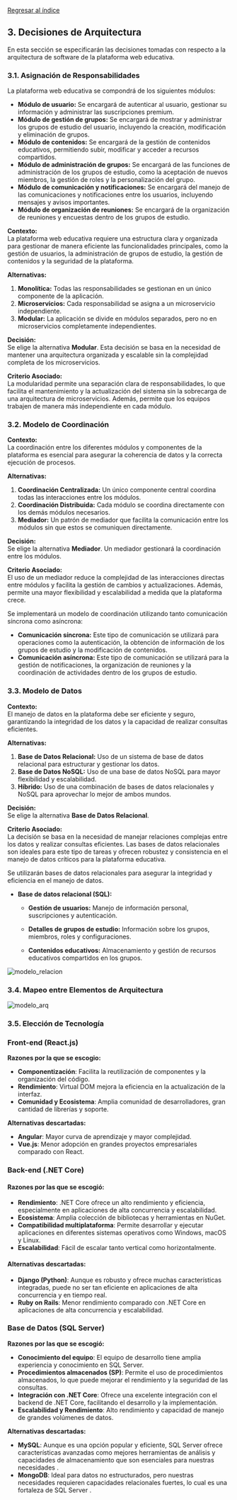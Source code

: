 [Regresar al índice](../README.md)

## 3. Decisiones de Arquitectura

En esta sección se especificarán las decisiones tomadas con respecto a la arquitectura de software de la plataforma web educativa.

### 3.1. Asignación de Responsabilidades

La plataforma web educativa se compondrá de los siguientes módulos:

- **Módulo de usuario:** Se encargará de autenticar al usuario, gestionar su información y administrar las suscripciones premium.
- **Módulo de gestión de grupos:** Se encargará de mostrar y administrar los grupos de estudio del usuario, incluyendo la creación, modificación y eliminación de grupos.
- **Módulo de contenidos:** Se encargará de la gestión de contenidos educativos, permitiendo subir, modificar y acceder a recursos compartidos.
- **Módulo de administración de grupos:** Se encargará de las funciones de administración de los grupos de estudio, como la aceptación de nuevos miembros, la gestión de roles y la personalización del grupo.
- **Módulo de comunicación y notificaciones:** Se encargará del manejo de las comunicaciones y notificaciones entre los usuarios, incluyendo mensajes y avisos importantes.
- **Módulo de organización de reuniones:** Se encargará de la organización de reuniones y encuestas dentro de los grupos de estudio.

**Contexto:**  
La plataforma web educativa requiere una estructura clara y organizada para gestionar de manera eficiente las funcionalidades principales, como la gestión de usuarios, la administración de grupos de estudio, la gestión de contenidos y la seguridad de la plataforma.

**Alternativas:**  
1. **Monolítica:** Todas las responsabilidades se gestionan en un único componente de la aplicación.
2. **Microservicios:** Cada responsabilidad se asigna a un microservicio independiente.
3. **Modular:** La aplicación se divide en módulos separados, pero no en microservicios completamente independientes.

**Decisión:**  
Se elige la alternativa **Modular**. Esta decisión se basa en la necesidad de mantener una arquitectura organizada y escalable sin la complejidad completa de los microservicios.

**Criterio Asociado:**  
La modularidad permite una separación clara de responsabilidades, lo que facilita el mantenimiento y la actualización del sistema sin la sobrecarga de una arquitectura de microservicios. Además, permite que los equipos trabajen de manera más independiente en cada módulo.

### 3.2. Modelo de Coordinación

**Contexto:**  
La coordinación entre los diferentes módulos y componentes de la plataforma es esencial para asegurar la coherencia de datos y la correcta ejecución de procesos.

**Alternativas:**  
1. **Coordinación Centralizada:** Un único componente central coordina todas las interacciones entre los módulos.
2. **Coordinación Distribuida:** Cada módulo se coordina directamente con los demás módulos necesarios.
3. **Mediador:** Un patrón de mediador que facilita la comunicación entre los módulos sin que estos se comuniquen directamente.

**Decisión:**  
Se elige la alternativa **Mediador**. Un mediador gestionará la coordinación entre los módulos.

**Criterio Asociado:**  
El uso de un mediador reduce la complejidad de las interacciones directas entre módulos y facilita la gestión de cambios y actualizaciones. Además, permite una mayor flexibilidad y escalabilidad a medida que la plataforma crece.

Se implementará un modelo de coordinación utilizando tanto comunicación síncrona como asíncrona:

- **Comunicación síncrona:** Este tipo de comunicación se utilizará para operaciones como la autenticación, la obtención de información de los grupos de estudio y la modificación de contenidos.
- **Comunicación asíncrona:** Este tipo de comunicación se utilizará para la gestión de notificaciones, la organización de reuniones y la coordinación de actividades dentro de los grupos de estudio.

### 3.3. Modelo de Datos

**Contexto:**  
El manejo de datos en la plataforma debe ser eficiente y seguro, garantizando la integridad de los datos y la capacidad de realizar consultas eficientes.

**Alternativas:**  
1. **Base de Datos Relacional:** Uso de un sistema de base de datos relacional para estructurar y gestionar los datos.
2. **Base de Datos NoSQL:** Uso de una base de datos NoSQL para mayor flexibilidad y escalabilidad.
3. **Híbrido:** Uso de una combinación de bases de datos relacionales y NoSQL para aprovechar lo mejor de ambos mundos.

**Decisión:**  
Se elige la alternativa **Base de Datos Relacional**.

**Criterio Asociado:**  
La decisión se basa en la necesidad de manejar relaciones complejas entre los datos y realizar consultas eficientes. Las bases de datos relacionales son ideales para este tipo de tareas y ofrecen robustez y consistencia en el manejo de datos críticos para la plataforma educativa.

Se utilizarán bases de datos relacionales para asegurar la integridad y eficiencia en el manejo de datos.

- **Base de datos relacional (SQL):**
  - **Gestión de usuarios:** Manejo de información personal, suscripciones y autenticación.
  
  - **Detalles de grupos de estudio:** Información sobre los grupos, miembros, roles y configuraciones.
  - **Contenidos educativos:** Almacenamiento y gestión de recursos educativos compartidos en los grupos.

![modelo_relacion](../Diagramas/diagrama_relacion_dark.png)

### 3.4. Mapeo entre Elementos de Arquitectura

![modelo_arq](../Diagramas/modelo_arq.png)

### 3.5. Elección de Tecnología
### Front-end (React.js)

**Razones por la que se escogio:**
- **Componentización**: Facilita la reutilización de componentes y la organización del código.
- **Rendimiento**: Virtual DOM mejora la eficiencia en la actualización de la interfaz.
- **Comunidad y Ecosistema**: Amplia comunidad de desarrolladores, gran cantidad de librerías y soporte.

**Alternativas descartadas:**
- **Angular**: Mayor curva de aprendizaje y mayor complejidad.
- **Vue.js**: Menor adopción en grandes proyectos empresariales comparado con React.

### Back-end (.NET Core)

#### Razones por las que se escogió:

- **Rendimiento**: .NET Core ofrece un alto rendimiento y eficiencia, especialmente en aplicaciones de alta concurrencia y escalabilidad.
- **Ecosistema**: Amplia colección de bibliotecas y herramientas en NuGet.
- **Compatibilidad multiplataforma**: Permite desarrollar y ejecutar aplicaciones en diferentes sistemas operativos como Windows, macOS y Linux.
- **Escalabilidad**: Fácil de escalar tanto vertical como horizontalmente.

#### Alternativas descartadas:

- **Django (Python)**: Aunque es robusto y ofrece muchas características integradas, puede no ser tan eficiente en aplicaciones de alta concurrencia y en tiempo real.
- **Ruby on Rails**: Menor rendimiento comparado con .NET Core en aplicaciones de alta concurrencia y escalabilidad.

### Base de Datos (SQL Server)

**Razones por las que se escogió:**

- **Conocimiento del equipo**: El equipo de desarrollo tiene amplia experiencia y conocimiento en SQL Server.
- **Procedimientos almacenados (SP)**: Permite el uso de procedimientos almacenados, lo que puede mejorar el rendimiento y la seguridad de las consultas.
- **Integración con .NET Core**: Ofrece una excelente integración con el backend de .NET Core, facilitando el desarrollo y la implementación.
- **Escalabilidad y Rendimiento**: Alto rendimiento y capacidad de manejo de grandes volúmenes de datos.

**Alternativas descartadas:**

- **MySQL**: Aunque es una opción popular y eficiente, SQL Server ofrece características avanzadas como mejores herramientas de análisis y capacidades de almacenamiento que son esenciales para nuestras necesidades .
- **MongoDB**: Ideal para datos no estructurados, pero nuestras necesidades requieren capacidades relacionales fuertes, lo cual es una fortaleza de SQL Server .